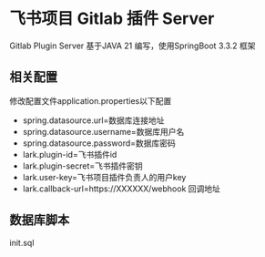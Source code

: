 # 飞书项目 Gitlab 插件 Server

Gitlab Plugin Server 基于JAVA 21 编写，使用SpringBoot 3.3.2 框架

## 相关配置 
修改配置文件application.properties以下配置
- spring.datasource.url=数据库连接地址
- spring.datasource.username=数据库用户名
- spring.datasource.password=数据库密码
- lark.plugin-id=飞书插件id
- lark.plugin-secret=飞书插件密钥
- lark.user-key=飞书项目插件负责人的用户key
- lark.callback-url=https://XXXXXX/webhook  回调地址

## 数据库脚本
init.sql